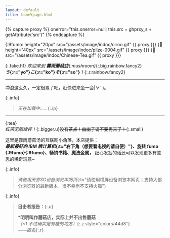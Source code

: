 ```yaml
---
layout: default
title: home¥page.html
---
```


<!-- imgs -->
{% capture proxy %} onerror="this.onerror=null; this.src = ghprxy_s + getAttribute('src')" {% endcapture %}

{:9fumo: height="20px"    src="/assets/image/indoc/cirno.gif"       {{ proxy }}}
{:mushroom: height="40px" src="/assets/image/indoc/pilze-0004.gif"  {{ proxy }}}
{:tea:                    src="/assets/image/indoc/Chinese-Tea.gif" {{ proxy }}}

<!-- --- -->

{:.fake.h1}
*欢迎来到 **霧雨蘑菇店**![](){:mushroom}*{:.big.rainbow.fancy2} <br> ***う*{:r="yo"}*こ*{:r="ko"}*そ*{:r="so"}！**{:.r.rainbow.fancy2}

---

冲浪这么久，一定很累了吧，赶快进来坐一会\|∀` )。

{:.info}
> *正在加载中......*{:.ip}

<script async>
function getIP(json) {
    var ip = document.querySelectorAll('.ip')
    for (var i = 0; i < ip.length; i++) {
    ip[i].innerHTML="你的IP地址是: " + json.ip; 
    };
}
</script>
<script src="http://api.ipify.org?format=jsonp&callback=getIP" async></script>

---

![](){:tea}  
*红茶无限续杯！*{:.bigger.u}~~没有茶点！幽幽子请不要再来了！~~{:.small}

这里是霧雨蘑菇汤的互联网小角落，本店提供：  
***最新最好的 IBM 牌计算机*{:t="右下角（想要看电视的请自便）"}、旋转 fumo ![](){:9fumo}![](){:9fumo}、畅销书籍、魔法金属，** 细心发掘的话还可以发现更多有意思的稀奇玩意~

{:.info}
> *请使用天亦3G设备浏览本网页*{:t="请使用横屏设备浏览本网页；支持大部分浏览器的最新版本，很不幸尚不支持火狐"}

{:.info}
> **目击者报告：**{:.u}
> 
> **\*明明叫作蘑菇店，实际上并不出售蘑菇**  
> *（×1 不过确实是有趣的地方）*{:.z style="color:#44d8"}  
> *——匿名*{:.r}
